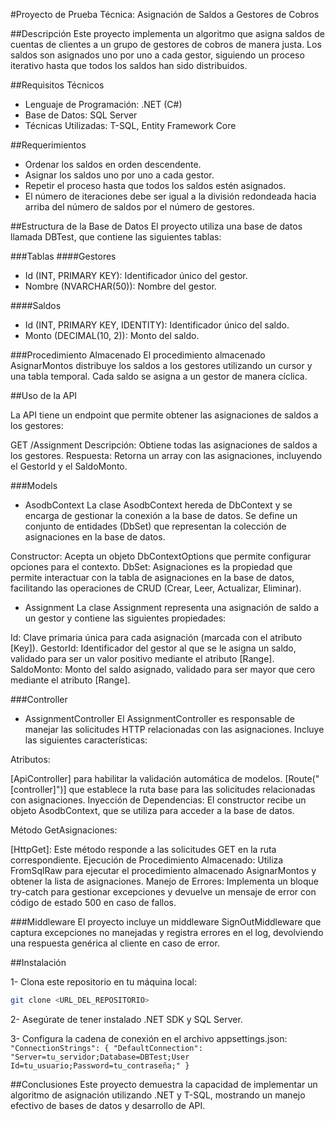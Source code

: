 #Proyecto de Prueba Técnica: Asignación de Saldos a Gestores de Cobros

##Descripción
Este proyecto implementa un algoritmo que asigna saldos de cuentas de clientes a un grupo de gestores de cobros de manera justa. Los saldos son asignados uno por uno a cada gestor, siguiendo un proceso iterativo hasta que todos los saldos han sido distribuidos.

##Requisitos Técnicos
- Lenguaje de Programación: .NET (C#)
- Base de Datos: SQL Server
- Técnicas Utilizadas: T-SQL, Entity Framework Core

##Requerimientos
- Ordenar los saldos en orden descendente.
- Asignar los saldos uno por uno a cada gestor.
- Repetir el proceso hasta que todos los saldos estén asignados.
- El número de iteraciones debe ser igual a la división redondeada hacia arriba del número de saldos por el número de gestores.

##Estructura de la Base de Datos
El proyecto utiliza una base de datos llamada DBTest, que contiene las siguientes tablas:

###Tablas
####Gestores

- Id (INT, PRIMARY KEY): Identificador único del gestor.
- Nombre (NVARCHAR(50)): Nombre del gestor.

####Saldos

- Id (INT, PRIMARY KEY, IDENTITY): Identificador único del saldo.
- Monto (DECIMAL(10, 2)): Monto del saldo.

###Procedimiento Almacenado
El procedimiento almacenado AsignarMontos distribuye los saldos a los gestores utilizando un cursor y una tabla temporal. Cada saldo se asigna a un gestor de manera cíclica.

##Uso de la API

La API tiene un endpoint que permite obtener las asignaciones de saldos a los gestores:

GET /Assignment
Descripción: Obtiene todas las asignaciones de saldos a los gestores.
Respuesta: Retorna un array con las asignaciones, incluyendo el GestorId y el SaldoMonto.

###Models
- AsodbContext
La clase AsodbContext hereda de DbContext y se encarga de gestionar la conexión a la base de datos. Se define un conjunto de entidades (DbSet<Assignment>) que representan la colección de asignaciones en la base de datos.

Constructor: Acepta un objeto DbContextOptions<AsodbContext> que permite configurar opciones para el contexto.
DbSet: Asignaciones es la propiedad que permite interactuar con la tabla de asignaciones en la base de datos, facilitando las operaciones de CRUD (Crear, Leer, Actualizar, Eliminar).
- Assignment
La clase Assignment representa una asignación de saldo a un gestor y contiene las siguientes propiedades:

Id: Clave primaria única para cada asignación (marcada con el atributo [Key]).
GestorId: Identificador del gestor al que se le asigna un saldo, validado para ser un valor positivo mediante el atributo [Range].
SaldoMonto: Monto del saldo asignado, validado para ser mayor que cero mediante el atributo [Range].

###Controller
- AssignmentController
El AssignmentController es responsable de manejar las solicitudes HTTP relacionadas con las asignaciones. Incluye las siguientes características:

Atributos:

[ApiController] para habilitar la validación automática de modelos.
[Route("[controller]")] que establece la ruta base para las solicitudes relacionadas con asignaciones.
Inyección de Dependencias: El constructor recibe un objeto AsodbContext, que se utiliza para acceder a la base de datos.

Método GetAsignaciones:

[HttpGet]: Este método responde a las solicitudes GET en la ruta correspondiente.
Ejecución de Procedimiento Almacenado: Utiliza FromSqlRaw para ejecutar el procedimiento almacenado AsignarMontos y obtener la lista de asignaciones.
Manejo de Errores: Implementa un bloque try-catch para gestionar excepciones y devuelve un mensaje de error con código de estado 500 en caso de fallos.


###Middleware
El proyecto incluye un middleware SignOutMiddleware que captura excepciones no manejadas y registra errores en el log, devolviendo una respuesta genérica al cliente en caso de error.

##Instalación

1- Clona este repositorio en tu máquina local:
  ```bash
  git clone <URL_DEL_REPOSITORIO>
   ```
2- Asegúrate de tener instalado .NET SDK y SQL Server.

3- Configura la cadena de conexión en el archivo appsettings.json:
    ``
"ConnectionStrings": {
    "DefaultConnection": "Server=tu_servidor;Database=DBTest;User Id=tu_usuario;Password=tu_contraseña;"
}
   ``

##Conclusiones
Este proyecto demuestra la capacidad de implementar un algoritmo de asignación utilizando .NET y T-SQL, mostrando un manejo efectivo de bases de datos y desarrollo de API.

